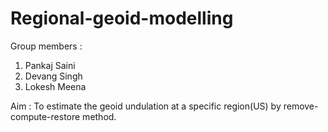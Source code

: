 # Regional-geoid-modelling

Group members :
1. Pankaj Saini
2. Devang Singh
3. Lokesh Meena

Aim : To estimate the geoid undulation at a specific region(US) by remove-compute-restore method.
